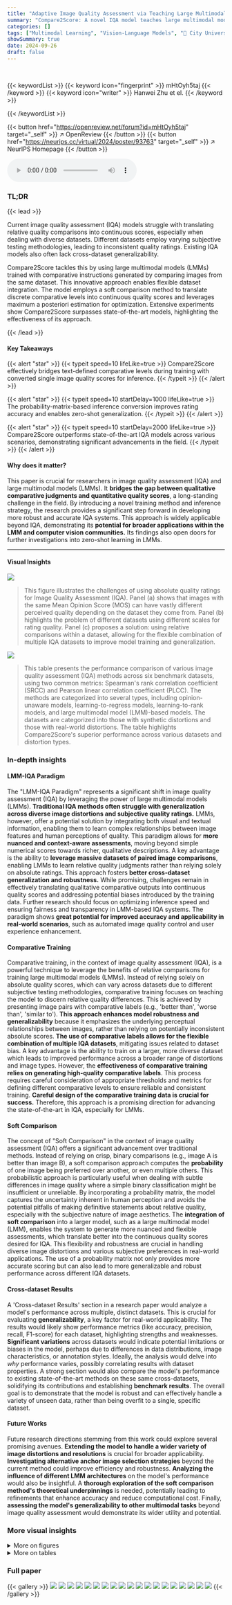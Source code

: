 ```yaml
---
title: "Adaptive Image Quality Assessment via Teaching Large Multimodal Model to Compare"
summary: "Compare2Score: A novel IQA model teaches large multimodal models to translate comparative image quality judgments into continuous quality scores, significantly outperforming existing methods."
categories: []
tags: ["Multimodal Learning", "Vision-Language Models", "🏢 City University of Hong Kong",]
showSummary: true
date: 2024-09-26
draft: false
---
```


<br>

{{< keywordList >}}
{{< keyword icon="fingerprint" >}} mHtOyh5taj {{< /keyword >}}
{{< keyword icon="writer" >}} Hanwei Zhu et el. {{< /keyword >}}
 
{{< /keywordList >}}

{{< button href="https://openreview.net/forum?id=mHtOyh5taj" target="_self" >}}
↗ OpenReview
{{< /button >}}
{{< button href="https://neurips.cc/virtual/2024/poster/93763" target="_self" >}}
↗ NeurIPS Homepage
{{< /button >}}


<audio controls>
    <source src="https://ai-paper-reviewer.com/mHtOyh5taj/podcast.wav" type="audio/wav">
    Your browser does not support the audio element.
</audio>


### TL;DR


{{< lead >}}

Current image quality assessment (IQA) models struggle with translating relative quality comparisons into continuous scores, especially when dealing with diverse datasets.  Different datasets employ varying subjective testing methodologies, leading to inconsistent quality ratings. Existing IQA models also often lack cross-dataset generalizability.

Compare2Score tackles this by using large multimodal models (LMMs) trained with comparative instructions generated by comparing images from the same dataset. This innovative approach enables flexible dataset integration.  The model employs a soft comparison method to translate discrete comparative levels into continuous quality scores and leverages maximum a posteriori estimation for optimization.  Extensive experiments show Compare2Score surpasses state-of-the-art models, highlighting the effectiveness of its approach.

{{< /lead >}}


#### Key Takeaways

{{< alert "star" >}}
{{< typeit speed=10 lifeLike=true >}} Compare2Score effectively bridges text-defined comparative levels during training with converted single image quality scores for inference. {{< /typeit >}}
{{< /alert >}}

{{< alert "star" >}}
{{< typeit speed=10 startDelay=1000 lifeLike=true >}} The probability-matrix-based inference conversion improves rating accuracy and enables zero-shot generalization. {{< /typeit >}}
{{< /alert >}}

{{< alert "star" >}}
{{< typeit speed=10 startDelay=2000 lifeLike=true >}} Compare2Score outperforms state-of-the-art IQA models across various scenarios, demonstrating significant advancements in the field. {{< /typeit >}}
{{< /alert >}}

#### Why does it matter?
This paper is crucial for researchers in image quality assessment (IQA) and large multimodal models (LMMs). It **bridges the gap between qualitative comparative judgments and quantitative quality scores**, a long-standing challenge in the field. By introducing a novel training method and inference strategy, the research provides a significant step forward in developing more robust and accurate IQA systems.  This approach is widely applicable beyond IQA, demonstrating its **potential for broader applications within the LMM and computer vision communities.** Its findings also open doors for further investigations into zero-shot learning in LMMs.

------
#### Visual Insights



![](https://ai-paper-reviewer.com/mHtOyh5taj/figures_1_1.jpg)

> This figure illustrates the challenges of using absolute quality ratings for Image Quality Assessment (IQA).  Panel (a) shows that images with the same Mean Opinion Score (MOS) can have vastly different perceived quality depending on the dataset they come from. Panel (b) highlights the problem of different datasets using different scales for rating quality.  Panel (c) proposes a solution: using relative comparisons within a dataset, allowing for the flexible combination of multiple IQA datasets to improve model training and generalization.





![](https://ai-paper-reviewer.com/mHtOyh5taj/tables_7_1.jpg)

> This table presents the performance comparison of various image quality assessment (IQA) methods across six benchmark datasets, using two common metrics: Spearman's rank correlation coefficient (SRCC) and Pearson linear correlation coefficient (PLCC). The methods are categorized into several types, including opinion-unaware models, learning-to-regress models, learning-to-rank models, and large multimodal model (LMM)-based models. The datasets are categorized into those with synthetic distortions and those with real-world distortions. The table highlights Compare2Score's superior performance across various datasets and distortion types.





### In-depth insights


#### LMM-IQA Paradigm
The "LMM-IQA Paradigm" represents a significant shift in image quality assessment (IQA) by leveraging the power of large multimodal models (LMMs).  **Traditional IQA methods often struggle with generalization across diverse image distortions and subjective quality ratings.** LMMs, however, offer a potential solution by integrating both visual and textual information, enabling them to learn complex relationships between image features and human perceptions of quality. This paradigm allows for **more nuanced and context-aware assessments**, moving beyond simple numerical scores towards richer, qualitative descriptions.  A key advantage is the ability to **leverage massive datasets of paired image comparisons**, enabling LMMs to learn relative quality judgments rather than relying solely on absolute ratings.  This approach fosters **better cross-dataset generalization and robustness.** While promising, challenges remain in effectively translating qualitative comparative outputs into continuous quality scores and addressing potential biases introduced by the training data.  Further research should focus on optimizing inference speed and ensuring fairness and transparency in LMM-based IQA systems. The paradigm shows **great potential for improved accuracy and applicability in real-world scenarios**, such as automated image quality control and user experience enhancement.

#### Comparative Training
Comparative training, in the context of image quality assessment (IQA), is a powerful technique to leverage the benefits of relative comparisons for training large multimodal models (LMMs).  Instead of relying solely on absolute quality scores, which can vary across datasets due to different subjective testing methodologies, comparative training focuses on teaching the model to discern relative quality differences.  This is achieved by presenting image pairs with comparative labels (e.g., 'better than', 'worse than', 'similar to').  **This approach enhances model robustness and generalizability** because it emphasizes the underlying perceptual relationships between images, rather than relying on potentially inconsistent absolute scores. **The use of comparative labels allows for the flexible combination of multiple IQA datasets**, mitigating issues related to dataset bias. A key advantage is the ability to train on a larger, more diverse dataset which leads to improved performance across a broader range of distortions and image types.  However, the **effectiveness of comparative training relies on generating high-quality comparative labels**. This process requires careful consideration of appropriate thresholds and metrics for defining different comparative levels to ensure reliable and consistent training.  **Careful design of the comparative training data is crucial for success.** Therefore, this approach is a promising direction for advancing the state-of-the-art in IQA, especially for LMMs.

#### Soft Comparison
The concept of "Soft Comparison" in the context of image quality assessment (IQA) offers a significant advancement over traditional methods.  Instead of relying on crisp, binary comparisons (e.g., image A is better than image B), a soft comparison approach computes the **probability** of one image being preferred over another, or even multiple others. This probabilistic approach is particularly useful when dealing with subtle differences in image quality where a simple binary classification might be insufficient or unreliable. By incorporating a probability matrix, the model captures the uncertainty inherent in human perception and avoids the potential pitfalls of making definitive statements about relative quality, especially with the subjective nature of image aesthetics. The **integration of soft comparison** into a larger model, such as a large multimodal model (LMM), enables the system to generate more nuanced and flexible assessments, which translate better into the continuous quality scores desired for IQA. This flexibility and robustness are crucial in handling diverse image distortions and various subjective preferences in real-world applications.  The use of a probability matrix not only provides more accurate scoring but can also lead to more generalizable and robust performance across different IQA datasets.

#### Cross-dataset Results
A 'Cross-dataset Results' section in a research paper would analyze a model's performance across multiple, distinct datasets.  This is crucial for evaluating **generalizability**, a key factor for real-world applicability.  The results would likely show performance metrics (like accuracy, precision, recall, F1-score) for each dataset, highlighting strengths and weaknesses.  **Significant variations** across datasets would indicate potential limitations or biases in the model, perhaps due to differences in data distributions, image characteristics, or annotation styles. Ideally, the analysis would delve into *why* performance varies, possibly correlating results with dataset properties. A strong section would also compare the model's performance to existing state-of-the-art methods on these same cross-datasets, solidifying its contributions and establishing **benchmark results**.  The overall goal is to demonstrate that the model is robust and can effectively handle a variety of unseen data, rather than being overfit to a single, specific dataset.

#### Future Works
Future research directions stemming from this work could explore several promising avenues. **Extending the model to handle a wider variety of image distortions and resolutions** is crucial for broader applicability.  **Investigating alternative anchor image selection strategies** beyond the current method could improve efficiency and robustness.  **Analyzing the influence of different LMM architectures** on the model's performance would also be insightful.  A **thorough exploration of the soft comparison method's theoretical underpinnings** is needed, potentially leading to refinements that enhance accuracy and reduce computational cost.  Finally, **assessing the model's generalizability to other multimodal tasks** beyond image quality assessment would demonstrate its wider utility and potential.


### More visual insights

<details>
<summary>More on figures
</summary>


![](https://ai-paper-reviewer.com/mHtOyh5taj/figures_3_1.jpg)

> This figure illustrates the training and inference phases of the Compare2Score model.  Panel (a) shows how the large multimodal model (LMM) is fine-tuned using comparative instructions derived from Mean Opinion Scores (MOS) within individual IQA datasets. This approach allows for flexible integration of multiple datasets. Panel (b) depicts the inference process: the trained LMM compares a test image against multiple anchor images to determine the likelihood of the test image being preferred, which is then used to calculate a continuous quality score using Maximum a Posteriori (MAP) estimation.


![](https://ai-paper-reviewer.com/mHtOyh5taj/figures_5_1.jpg)

> This figure illustrates the architecture of the Compare2Score model.  It shows how two images are first processed by an image encoder, then reduced in dimensionality by an abstractor. These reduced representations are combined with textual embeddings, and then processed by a large language model (LLM) decoder. The output of the LLM is the comparison of the image quality relative to the other.


![](https://ai-paper-reviewer.com/mHtOyh5taj/figures_8_1.jpg)

> This figure shows the impact of the number of anchor images per quality interval (β) on both the SRCC scores (a measure of ranking correlation) and the inference time of the Compare2Score model across six different IQA datasets.  The x-axis represents the number of anchor images (β), and the y-axis shows the SRCC.  For each dataset, a separate line plot shows the trend of SRCC values as β varies. A second y-axis is included to show the running time (in seconds) associated with each β value.  The plot demonstrates that increasing β beyond a value of 1 does not significantly improve the SRCC scores but substantially increases the running time, indicating that β=1 provides a good balance between accuracy and efficiency.


![](https://ai-paper-reviewer.com/mHtOyh5taj/figures_16_1.jpg)

> This figure shows five example anchor images selected from the KonIQ-10k dataset. Each image is labeled with its mean opinion score (MOS) and standard deviation (σ), representing the perceived image quality and variability in subjective ratings. These anchor images represent different levels of visual quality within the dataset, used as references during the soft comparison phase of the Compare2Score framework for quality score inference.


![](https://ai-paper-reviewer.com/mHtOyh5taj/figures_16_2.jpg)

> This figure shows five example anchor images selected from the KonIQ-10k dataset.  Each image represents a different level of perceived quality, as indicated by its mean opinion score (MOS) and standard deviation (σ). The images are visually diverse, showcasing the range of quality levels the model considers during inference.


![](https://ai-paper-reviewer.com/mHtOyh5taj/figures_16_3.jpg)

> This figure shows five example anchor images selected from the AGIQA-3K dataset to represent different levels of perceived image quality.  Each image is labeled with its mean opinion score (MOS) and standard deviation (σ), indicating the variability in human ratings for that image's quality. The images illustrate a range of visual characteristics and demonstrate that the chosen anchors represent a diverse range of qualities within the dataset.


</details>




<details>
<summary>More on tables
</summary>


![](https://ai-paper-reviewer.com/mHtOyh5taj/tables_7_2.jpg)
> This table presents the Spearman Rank Correlation Coefficients (SRCC) achieved by different image quality assessment (IQA) models on three unseen IQA datasets (TID2013, SPAQ, and AGIQA-3K).  The models were pre-trained on a combination of six other IQA datasets.  The table shows the cross-dataset generalization ability of the models, indicating how well they perform on datasets with different distortion types and characteristics than those seen during training.  Higher SRCC values represent better performance.

![](https://ai-paper-reviewer.com/mHtOyh5taj/tables_7_3.jpg)
> This table compares the performance of using a probability matrix versus a count matrix for image quality assessment.  The comparison is done using the Spearman Rank Correlation Coefficient (SRCC) across four different image quality assessment (IQA) datasets.  The probability matrix approach is shown to significantly improve performance compared to the traditional count matrix approach. 

![](https://ai-paper-reviewer.com/mHtOyh5taj/tables_8_1.jpg)
> This table presents a comparison of the prediction accuracy achieved by Compare2Score and several other models across six different image quality assessment (IQA) datasets.  The datasets vary in terms of the types of image distortions included (synthetic and real-world distortions).  The accuracy metric likely represents a correlation coefficient (e.g., Pearson or Spearman) measuring the agreement between the model's predictions and human judgments.  The best performing model for each dataset is shown in boldface.  The table demonstrates Compare2Score's superior performance compared to other LMM models.

![](https://ai-paper-reviewer.com/mHtOyh5taj/tables_8_2.jpg)
> This table presents the Spearman's rank correlation coefficient (SRCC) results for the Compare2Score model.  The results show the model's performance on six different image quality assessment (IQA) datasets (LIVE, CSIQ, KADID-10k, BID, CLIVE, and KonIQ-10k).  Importantly, the anchor images used for comparison were sourced from three different datasets (KonIQ-10k, KADID-10k, and AGIQA-3K) to evaluate the model's robustness and generalization capabilities across various IQA datasets and distortion types.

![](https://ai-paper-reviewer.com/mHtOyh5taj/tables_9_1.jpg)
> This table shows the impact of different anchor image selection methods on the performance of the Compare2Score model.  It compares the SRCC (Spearman Rank Correlation Coefficient) scores achieved using three different methods: random selection, maximum variance selection, and the proposed minimum variance selection method.  The results are presented for six different IQA (Image Quality Assessment) datasets: LIVE [53], CSIQ [24], KADID-10k [26], BID [25], CLIVE [54], and KonIQ-10k [7].  The table demonstrates the effectiveness of the proposed minimum variance anchor selection method compared to the other two approaches.

![](https://ai-paper-reviewer.com/mHtOyh5taj/tables_15_1.jpg)
> This table compares different Large Multimodal Models (LMMs) used in the paper.  It shows the visual model, visual-language alignment method, and language model used in each model.  The models compared are several existing open-source models and the proposed Compare2Score model.  The table highlights the architectural differences in the models, showing the components that process visual information, how visual and textual information are combined, and which language model generates the final output.

</details>




### Full paper

{{< gallery >}}
<img src="https://ai-paper-reviewer.com/mHtOyh5taj/1.png" class="grid-w50 md:grid-w33 xl:grid-w25" />
<img src="https://ai-paper-reviewer.com/mHtOyh5taj/2.png" class="grid-w50 md:grid-w33 xl:grid-w25" />
<img src="https://ai-paper-reviewer.com/mHtOyh5taj/3.png" class="grid-w50 md:grid-w33 xl:grid-w25" />
<img src="https://ai-paper-reviewer.com/mHtOyh5taj/4.png" class="grid-w50 md:grid-w33 xl:grid-w25" />
<img src="https://ai-paper-reviewer.com/mHtOyh5taj/5.png" class="grid-w50 md:grid-w33 xl:grid-w25" />
<img src="https://ai-paper-reviewer.com/mHtOyh5taj/6.png" class="grid-w50 md:grid-w33 xl:grid-w25" />
<img src="https://ai-paper-reviewer.com/mHtOyh5taj/7.png" class="grid-w50 md:grid-w33 xl:grid-w25" />
<img src="https://ai-paper-reviewer.com/mHtOyh5taj/8.png" class="grid-w50 md:grid-w33 xl:grid-w25" />
<img src="https://ai-paper-reviewer.com/mHtOyh5taj/9.png" class="grid-w50 md:grid-w33 xl:grid-w25" />
<img src="https://ai-paper-reviewer.com/mHtOyh5taj/10.png" class="grid-w50 md:grid-w33 xl:grid-w25" />
<img src="https://ai-paper-reviewer.com/mHtOyh5taj/11.png" class="grid-w50 md:grid-w33 xl:grid-w25" />
<img src="https://ai-paper-reviewer.com/mHtOyh5taj/12.png" class="grid-w50 md:grid-w33 xl:grid-w25" />
<img src="https://ai-paper-reviewer.com/mHtOyh5taj/13.png" class="grid-w50 md:grid-w33 xl:grid-w25" />
<img src="https://ai-paper-reviewer.com/mHtOyh5taj/14.png" class="grid-w50 md:grid-w33 xl:grid-w25" />
<img src="https://ai-paper-reviewer.com/mHtOyh5taj/15.png" class="grid-w50 md:grid-w33 xl:grid-w25" />
<img src="https://ai-paper-reviewer.com/mHtOyh5taj/16.png" class="grid-w50 md:grid-w33 xl:grid-w25" />
<img src="https://ai-paper-reviewer.com/mHtOyh5taj/17.png" class="grid-w50 md:grid-w33 xl:grid-w25" />
<img src="https://ai-paper-reviewer.com/mHtOyh5taj/18.png" class="grid-w50 md:grid-w33 xl:grid-w25" />
<img src="https://ai-paper-reviewer.com/mHtOyh5taj/19.png" class="grid-w50 md:grid-w33 xl:grid-w25" />
{{< /gallery >}}